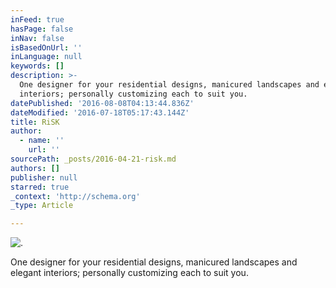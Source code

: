```yaml
---
inFeed: true
hasPage: false
inNav: false
isBasedOnUrl: ''
inLanguage: null
keywords: []
description: >-
  One designer for your residential designs, manicured landscapes and elegant
  interiors; personally customizing each to suit you.
datePublished: '2016-08-08T04:13:44.836Z'
dateModified: '2016-07-18T05:17:43.144Z'
title: RiSK
author:
  - name: ''
    url: ''
sourcePath: _posts/2016-04-21-risk.md
authors: []
publisher: null
starred: true
_context: 'http://schema.org'
_type: Article

---
```

![. ](https://the-grid-user-content.s3-us-west-2.amazonaws.com/c7cd289e-0cee-456f-af50-ff7582bfa0c8.jpg)

One designer for your residential designs, manicured landscapes and elegant interiors; personally customizing each to suit you.